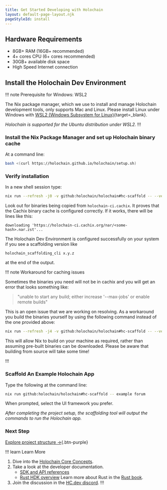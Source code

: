```yaml
---
title: Get Started Developing with Holochain
layout: default-page-layout.njk
pageStyleId: install
---
```


## Hardware Requirements

* 8GB+ RAM (16GB+ recommended)
* 4+ cores CPU (6+ cores recommended)
* 30GB+ available disk space
* High Speed Internet connection

## Install the Holochain Dev Environment

!!! note Prerequisite for Windows: WSL2

The Nix package manager, which we use to install and manage Holochain development tools, only supports Mac and Linux. Please install Linux under Windows with [WSL2 (Windows Subsystem for Linux)](https://learn.microsoft.com/en-us/windows/wsl/install){target=_blank}.

_Holochain is supported for the Ubuntu distribution under WSL2._
!!!

### Install the Nix Package Manager and set up Holochain binary cache

At a command line:

```bash
bash <(curl https://holochain.github.io/holochain/setup.sh)
```

### Verify installation

In a new shell session type:

```bash
nix run --refresh -j0 -v github:holochain/holochain#hc-scaffold -- --version
```

Look out for binaries being copied from `holochain-ci.cachix`. It proves that the Cachix binary
cache is configured correctly. If it works, there will be lines like this:

```text
downloading 'https://holochain-ci.cachix.org/nar/<some-hash>.nar.zst'...
```

The Holochain Dev Environment is configured successfully on your system if you see a scaffolding version like

```text
holochain_scaffolding_cli x.y.z
```

at the end of the output.

!!! note Workaround for caching issues

Sometimes the binaries you need will not be in cachix and you will get an error that looks something like:
> "unable to start any build; either increase '--max-jobs' or enable remote builds"

This is an open issue that we are working on resolving. As a workaround you build the binaries yourself by 
using the following command instead of the one provided above:

```bash
nix run --refresh -j4 -v github:holochain/holochain#hc-scaffold -- --version
```

This will allow Nix to build on your machine as required, rather than assuming pre-built binaries can be downloaded. Please be aware that building from source will take some time!

!!!

### Scaffold An Example Holochain App

Type the following at the command line:

```bash
nix run github:holochain/holochain#hc-scaffold -- example forum
```

When prompted, select the UI framework you prefer.

_After completing the project setup, the scaffolding tool will output the commands to run the Holochain app._

### Next Step

[Explore project structure →](./project-structure){.btn-purple}

!!! learn Learn More
1. Dive into the [Holochain Core Concepts](../concepts/1_the_basics/).
2. Take a look at the developer documentation.
    * [SDK and API references](../references/)
    * [Rust HDK overview](https://github.com/holochain/holochain/blob/develop/crates/hdk/README.md)
    Learn more about Rust in the [Rust book](https://doc.rust-lang.org/book/).
3. Join the discussion in the [HC.dev discord](https://discord.gg/k55DS5dmPH).
!!!
